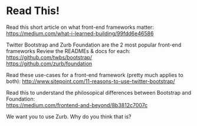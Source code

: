 # Read This!

Read this short article on what front-end frameworks matter: https://medium.com/what-i-learned-building/99fdd6e46586

Twitter Bootstrap and Zurb Foundation are the 2 most popular front-end frameworks
Review the READMEs & docs for each:
https://github.com/twbs/bootstrap/<br>
https://github.com/zurb/foundation

Read these use-cases for a front-end framework (pretty much applies to both):
http://www.sitepoint.com/11-reasons-to-use-twitter-bootstrap/

Read this to understand the philosopical differences between Bootstrap and Foundation:<br>
https://medium.com/frontend-and-beyond/8b3812c7007c

We want you to use Zurb. Why do you think that is?
